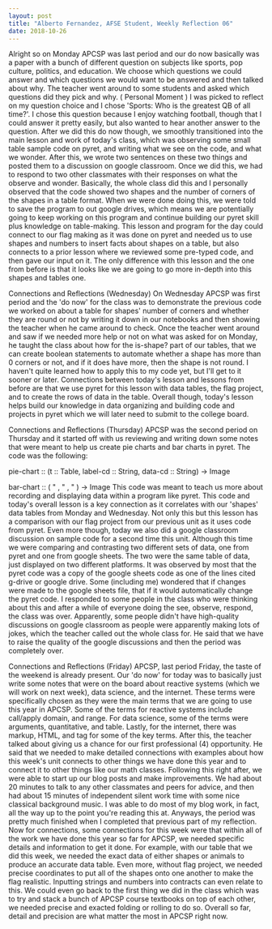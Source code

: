 ```yaml
---
layout: post
title: "Alberto Fernandez, AFSE Student, Weekly Reflection 06"
date: 2018-10-26
---
```


Alright so on Monday APCSP was last period and our do now basically was a paper with a bunch of different question on subjects like sports, pop culture, politics, and education. We choose which questions we could answer and which questions we would want to be answered and then talked about why. The teacher went around to some students and asked which questions did they pick and why. ( Personal Moment ) I was picked to reflect on my question choice and I chose 'Sports: Who is the greatest QB of all time?'. I chose this question because I enjoy watching football, though that I could answer it pretty easily, but also wanted to hear another answer to the question. After we did this do now though, we smoothly transitioned into the main lesson and work of today's class, which was observing some small table sample code on pyret, and writing what we see on the code, and what we wonder. After this, we wrote two sentences on these two things and posted them to a discussion on google classroom. Once we did this, we had to respond to two other classmates with their responses on what the observe and wonder. Basically, the whole class did this and I personally observed that the code showed two shapes and the number of corners of the shapes in a table format. When we were done doing this, we were told to save the program to out google drives, which means we are potentially going to keep working on this program and continue building our pyret skill plus knowledge on table-making. This lesson and program for the day could connect to our flag making as it was done on pyret and needed us to use shapes and numbers to insert facts about shapes on a table, but also connects to a prior lesson where we reviewed some pre-typed code, and then gave our input on it. The only difference with this lesson and the one from before is that it looks like we are going to go more in-depth into this shapes and tables one.

Connections and Reflections (Wednesday)
On Wednesday APCSP was first period and the 'do now' for the class was to demonstrate the previous code we worked on about a table for shapes' number of corners and whether they are round or not by writing it down in our notebooks and then showing the teacher when he came around to check. Once the teacher went around and saw if we needed more help or not on what was asked for on Monday, he taught the class about how for the is-shape? part of our tables, that we can create boolean statements to automate whether a shape has more than 0 corners or not, and if it does have more, then the shape is not round. I haven't quite learned how to apply this to my code yet, but I'll get to it sooner or later. Connections between today's lesson and lessons from before are that we use pyret for this lesson with data tables, the flag project, and to create the rows of data in the table. Overall though, today's lesson helps build our knowledge in data organizing and building code and projects in pyret which we will later need to submit to the college board.

Connections and Reflections (Thursday)
APCSP was the second period on Thursday and it started off with us reviewing and writing down some notes that were meant to help us create pie charts and bar charts in pyret. The code was the following:

pie-chart :: (t :: Table, label-cd :: String, data-cd :: String) -> Image

bar-chart :: ( " , " , " ) -> Image
This code was meant to teach us more about recording and displaying data within a program like pyret. This code and today's overall lesson is a key connection as it correlates with our 'shapes' data tables from Monday and Wednesday. Not only this but this lesson has a comparison with our flag project from our previous unit as it uses code from pyret. Even more though, today we also did a google classroom discussion on sample code for a second time this unit. Although this time we were comparing and contrasting two different sets of data, one from pyret and one from google sheets. The two were the same table of data, just displayed on two different platforms. It was observed by most that the pyret code was a copy of the google sheets code as one of the lines cited g-drive or google drive. Some (including me) wondered that if changes were made to the google sheets file, that if it would automatically change the pyret code. I responded to some people in the class who were thinking about this and after a while of everyone doing the see, observe, respond, the class was over. Apparently, some people didn't have high-quality discussions on google classroom as people were apparently making lots of jokes, which the teacher called out the whole class for. He said that we have to raise the quality of the google discussions and then the period was completely over.

Connections and Reflections (Friday)
APCSP, last period Friday, the taste of the weekend is already present. Our 'do now' for today was to basically just write some notes that were on the board about reactive systems (which we will work on next week), data science, and the internet. These terms were specifically chosen as they were the main terms that we are going to use this year in APCSP. Some of the terms for reactive systems include call/apply domain, and range. For data science, some of the terms were arguments, quantitative, and table. Lastly, for the internet, there was markup, HTML, and tag for some of the key terms. After this, the teacher talked about giving us a chance for our first professional (4) opportunity. He said that we needed to make detailed connections with examples about how this week's unit connects to other things we have done this year and to connect it to other things like our math classes. Following this right after, we were able to start up our blog posts and make improvements. We had about 20 minutes to talk to any other classmates and peers for advice, and then had about 15 minutes of independent silent work time with some nice classical background music. I was able to do most of my blog work, in fact, all the way up to the point you're reading this at. Anyways, the period was pretty much finished when I completed that previous part of my reflection. Now for connections, some connections for this week were that within all of the work we have done this year so far for APCSP, we needed specific details and information to get it done. For example, with our table that we did this week, we needed the exact data of either shapes or animals to produce an accurate data table. Even more, without flag project, we needed precise coordinates to put all of the shapes onto one another to make the flag realistic. Inputting strings and numbers into contracts can even relate to this. We could even go back to the first thing we did in the class which was to try and stack a bunch of APCSP course textbooks on top of each other, we needed precise and exacted folding or rolling to do so. Overall so far, detail and precision are what matter the most in APCSP right now.
